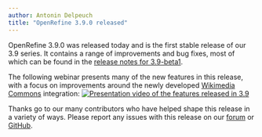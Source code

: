 ```yaml
---
author: Antonin Delpeuch
title: "OpenRefine 3.9.0 released"
---
```


OpenRefine 3.9.0 was released today and is the first stable release of our 3.9 series.
It contains a range of improvements and bug fixes, most of which can be found in the [release notes for 3.9-beta1](https://github.com/OpenRefine/OpenRefine/releases/tag/3.9-beta1).

The following webinar presents many of the new features in this release, with a focus on improvements around the newly developed [Wikimedia Commons](https://commons.wikimedia.org/wiki/Main_Page) integration:
[![Presentation video of the features released in
3.9](https://upload.wikimedia.org/wikipedia/commons/thumb/2/2c/OpenRefine_3.9_Walkthrough.webm/800px--OpenRefine_3.9_Walkthrough.webm.jpg)](https://commons.wikimedia.org/wiki/File:OpenRefine_3.9_Walkthrough.webm)

Thanks go to our many contributors who have helped shape this release in a variety of ways.
Please report any issues with this release on our [forum](https://forum.openrefine.org) or [GitHub](https://github.com/OpenRefine/OpenRefine/issues).

